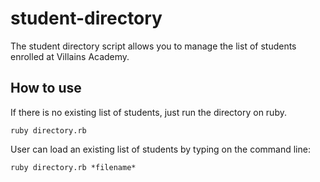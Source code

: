 # student-directory #
The student directory script allows you to manage the list of students enrolled at Villains Academy.

## How to use ##
If there is no existing list of students, just run the directory on ruby.
```shell
ruby directory.rb
```

User can load an existing list of students by typing on the command line:
```shell
ruby directory.rb *filename*
```
